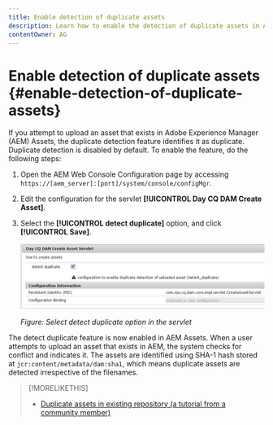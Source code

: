 ```yaml
---
title: Enable detection of duplicate assets
description: Learn how to enable the detection of duplicate assets in AEM.
contentOwner: AG
---
```


# Enable detection of duplicate assets {#enable-detection-of-duplicate-assets}

If you attempt to upload an asset that exists in Adobe Experience Manager (AEM) Assets, the duplicate detection feature identifies it as duplicate. Duplicate detection is disabled by default. To enable the feature, do the following steps:

1. Open the AEM Web Console Configuration page by accessing `https://[aem_server]:[port]/system/console/configMgr`.
1. Edit the configuration for the servlet **[!UICONTROL Day CQ DAM Create Asset]**.
1. Select the **[!UICONTROL detect duplicate]** option, and click **[!UICONTROL Save]**.

   ![Select detect duplicate option in the servlet](assets/chlimage_1-377.png)

   *Figure: Select detect duplicate option in the servlet*

The detect duplicate feature is now enabled in AEM Assets. When a user attempts to upload an asset that exists in AEM, the system checks for conflict and indicates it. The assets are identified using SHA-1 hash stored at `jcr:content/metadata/dam:sha1`, which means duplicate assets are detected irrespective of the filenames.

>[!MORELIKETHIS]
>
>* [Duplicate assets in existing repository (a tutorial from a community member)](https://experience-aem.blogspot.com/2019/06/aem-65-find-duplicate-assets-binaries-in-existing-repository.html)
